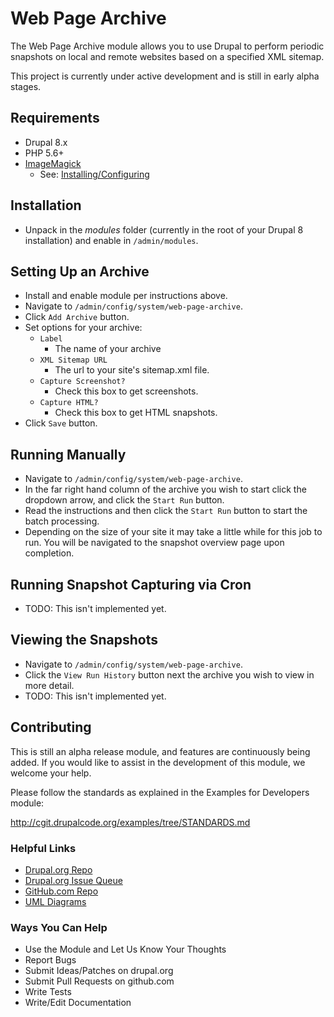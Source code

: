 # Web Page Archive

The Web Page Archive module allows you to use Drupal to perform periodic
snapshots on local and remote websites based on a specified XML sitemap.

This project is currently under active development and is still in early
alpha stages.

## Requirements

- Drupal 8.x
- PHP 5.6+
- [ImageMagick](http://php.net/manual/en/book.imagick.php)
  - See: [Installing/Configuring](http://php.net/manual/en/imagick.setup.php)

## Installation

- Unpack in the *modules* folder (currently in the root of your Drupal 8
installation) and enable in `/admin/modules`.

## Setting Up an Archive

- Install and enable module per instructions above.
- Navigate to `/admin/config/system/web-page-archive`.
- Click `Add Archive` button.
- Set options for your archive:
  - `Label`
    - The name of your archive
  - `XML Sitemap URL`
    - The url to your site's sitemap.xml file.
  - `Capture Screenshot?`
    - Check this box to get screenshots.
  - `Capture HTML?`
    - Check this box to get HTML snapshots.
- Click `Save` button.

## Running Manually

- Navigate to `/admin/config/system/web-page-archive`.
- In the far right hand column of the archive you wish to start click the
dropdown arrow, and click the `Start Run` button.
- Read the instructions and then click the `Start Run` button to start the
batch processing.
- Depending on the size of your site it may take a little while for this job to
run. You will be navigated to the snapshot overview page upon completion.

## Running Snapshot Capturing via Cron

- TODO: This isn't implemented yet.

## Viewing the Snapshots

- Navigate to `/admin/config/system/web-page-archive`.
- Click the `View Run History` button next the archive you wish to view in
more detail.
- TODO: This isn't implemented yet.

## Contributing

This is still an alpha release module, and features are continuously being
added. If you would like to assist in the development of this module, we
welcome your help.

Please follow the standards as explained in the Examples for Developers module:

http://cgit.drupalcode.org/examples/tree/STANDARDS.md

### Helpful Links

- [Drupal.org Repo](https://www.drupal.org/project/web_page_archive)
- [Drupal.org Issue Queue](https://www.drupal.org/project/issues/2888559)
- [GitHub.com Repo](https://github.com/WidgetsBurritos/web_page_archive)
- [UML Diagrams](diagrams)

### Ways You Can Help

- Use the Module and Let Us Know Your Thoughts
- Report Bugs
- Submit Ideas/Patches on drupal.org
- Submit Pull Requests on github.com
- Write Tests
- Write/Edit Documentation
